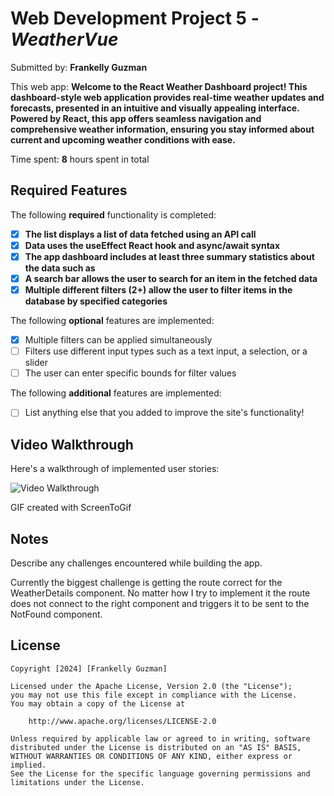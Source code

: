 # Web Development Project 5 - _WeatherVue_

Submitted by: **Frankelly Guzman**

This web app: **Welcome to the React Weather Dashboard project! This dashboard-style web application provides real-time weather updates and forecasts, presented in an intuitive and visually appealing interface. Powered by React, this app offers seamless navigation and comprehensive weather information, ensuring you stay informed about current and upcoming weather conditions with ease.**

Time spent: **8** hours spent in total

## Required Features

The following **required** functionality is completed:

- [x] **The list displays a list of data fetched using an API call**
- [x] **Data uses the useEffect React hook and async/await syntax**
- [x] **The app dashboard includes at least three summary statistics about the data such as**
- [x] **A search bar allows the user to search for an item in the fetched data**
- [x] **Multiple different filters (2+) allow the user to filter items in the database by specified categories**

The following **optional** features are implemented:

- [x] Multiple filters can be applied simultaneously
- [ ] Filters use different input types such as a text input, a selection, or a slider
- [ ] The user can enter specific bounds for filter values

The following **additional** features are implemented:

- [ ] List anything else that you added to improve the site's functionality!

## Video Walkthrough

Here's a walkthrough of implemented user stories:

![Video Walkthrough](WeatherVue/public/CodePath_Demo_1.gif)

<!-- Replace this with whatever GIF tool you used! -->

GIF created with ScreenToGif

<!-- Recommended tools:
[Kap](https://getkap.co/) for macOS
[ScreenToGif](https://www.screentogif.com/) for Windows
[peek](https://github.com/phw/peek) for Linux. -->

## Notes

Describe any challenges encountered while building the app.

Currently the biggest challenge is getting the route correct for the WeatherDetails component. No matter how I try to implement it the route does not connect to the right component and triggers it to be sent to the NotFound component.

## License

    Copyright [2024] [Frankelly Guzman]

    Licensed under the Apache License, Version 2.0 (the "License");
    you may not use this file except in compliance with the License.
    You may obtain a copy of the License at

        http://www.apache.org/licenses/LICENSE-2.0

    Unless required by applicable law or agreed to in writing, software
    distributed under the License is distributed on an "AS IS" BASIS,
    WITHOUT WARRANTIES OR CONDITIONS OF ANY KIND, either express or implied.
    See the License for the specific language governing permissions and
    limitations under the License.
